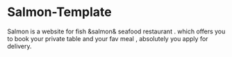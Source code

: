 # Salmon-Template
Salmon is a website for fish &amp;salmon&amp; seafood restaurant . which offers you  to book your private table and your fav meal , absolutely you apply for delivery.
